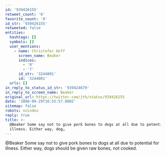```yaml
---
id: '939426155'
retweet_count: '0'
favorite_count: '0'
id_str: '939426155'
retweeted: false
entities:
  hashtags: []
  symbols: []
  user_mentions:
    - name: Christofer Hoff
      screen_name: Beaker
      indices:
        - '0'
        - '7'
      id_str: '3244801'
      id: '3244801'
  urls: []
in_reply_to_status_id_str: '939424679'
in_reply_to_screen_name: Beaker
original_url: https://twitter.com/jth/status/939426155
date: '2008-09-29T16:55:57.000Z'
sitemap: false
robots: noindex
reply: true
title: >-
  @Beaker Some say not to give pork bones to dogs at all due to potential for
  illness. Either way, dog…
---
```


@Beaker Some say not to give pork bones to dogs at all due to potential for illness. Either way, dogs should be given raw bones, not cooked.